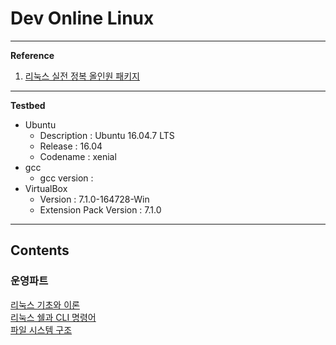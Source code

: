 # Dev Online Linux

---

**Reference**

1. [리눅스 실전 정복 올인원 패키지](https://fastcampus.co.kr/dev_online_linux)

---

**Testbed**

- Ubuntu
    - Description : Ubuntu 16.04.7 LTS
    - Release : 16.04
    - Codename : xenial
- gcc
    - gcc version :
- VirtualBox
    - Version : 7.1.0-164728-Win
    - Extension Pack Version : 7.1.0

---

## Contents

### 운영파트
[리눅스 기초와 이론](./ops/note/chapter01.md) <br>
[리눅스 쉘과 CLI 명령어](./ops/note/chapter02-01.md) <br>
[파일 시스템 구조](./ops/note/chapter02-02.md) <br>
